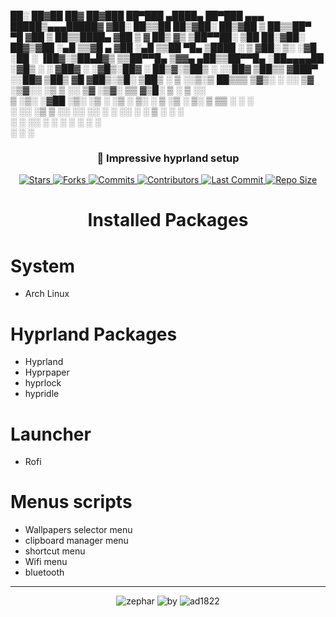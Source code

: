  ██░ ██▓██   ██▓ ██▓███   ██▀███   ▄████▄   ██▀███   ▄▄▄        █████▒▄▄▄█████▓
▓██░ ██▒▒██  ██▒▓██░  ██▒▓██ ▒ ██▒▒██▀ ▀█  ▓██ ▒ ██▒▒████▄    ▓██   ▒ ▓  ██▒ ▓▒
▒██▀▀██░ ▒██ ██░▓██░ ██▓▒▓██ ░▄█ ▒▒▓█    ▄ ▓██ ░▄█ ▒▒██  ▀█▄  ▒████ ░ ▒ ▓██░ ▒░
░▓█ ░██  ░ ▐██▓░▒██▄█▓▒ ▒▒██▀▀█▄  ▒▓▓▄ ▄██▒▒██▀▀█▄  ░██▄▄▄▄██ ░▓█▒  ░ ░ ▓██▓ ░ 
░▓█▒░██▓ ░ ██▒▓░▒██▒ ░  ░░██▓ ▒██▒▒ ▓███▀ ░░██▓ ▒██▒ ▓█   ▓██▒░▒█░      ▒██▒ ░ 
 ▒ ░░▒░▒  ██▒▒▒ ▒▓▒░ ░  ░░ ▒▓ ░▒▓░░ ░▒ ▒  ░░ ▒▓ ░▒▓░ ▒▒   ▓▒█░ ▒ ░      ▒ ░░   
 ▒ ░▒░ ░▓██ ░▒░ ░▒ ░       ░▒ ░ ▒░  ░  ▒     ░▒ ░ ▒░  ▒   ▒▒ ░ ░          ░    
 ░  ░░ ░▒ ▒ ░░  ░░         ░░   ░ ░          ░░   ░   ░   ▒    ░ ░      ░      
 ░  ░  ░░ ░                 ░     ░ ░         ░           ░  ░                 
        ░ ░                       ░                                            
        
<h3 align="center">🍂 Impressive hyprland setup</h3>

<p align="center">
  <a href="https://github.com/zephardev/hyprcraft/stargazers">
    <img src="https://img.shields.io/github/stars/zephardev/hyprcraft?style=for-the-badge&label=Stars&labelColor=1e1e2e&color=cba6f7&logo=starship&logoColor=white" alt="Stars" />
  </a>
  <a href="https://github.com/zephardev/hyprcraft/network/members">
    <img src="https://img.shields.io/github/forks/zephardev/hyprcraft?style=for-the-badge&label=Forks&labelColor=1e1e2e&color=eba0ac&logo=matrix&logoColor=white" alt="Forks" />
  </a>
  <a href="https://github.com/zephardev/hyprcraft/commits">
    <img src="https://img.shields.io/github/commit-activity/y/zephardev/hyprcraft?style=for-the-badge&label=Commits&labelColor=1e1e2e&color=f5c2e7&logo=nixos&logoColor=white" alt="Commits" />
  </a>
  <a href="https://github.com/zephardev/hyprcraft/graphs/contributors">
    <img src="https://img.shields.io/github/contributors/zephardev/hyprcraft?style=for-the-badge&label=Contributors&labelColor=1e1e2e&color=f9e2af&logo=openstack&logoColor=white" alt="Contributors" />
  </a>
  <a href="https://github.com/zephardev/hyprcraft/commits/master">
    <img src="https://img.shields.io/github/last-commit/zephardev/hyprcraft?style=for-the-badge&label=Last%20Commit&labelColor=1e1e2e&color=eba0ac&logo=codeberg&logoColor=white" alt="Last Commit" />
  </a>
  <a href="https://github.com/zephardev/hyprcraft">
    <img src="https://img.shields.io/github/repo-size/zephardev/hyprcraft?style=for-the-badge&label=Repo%20Size&labelColor=1e1e2e&color=f5c2e7&logo=appwrite&logoColor=white" alt="Repo Size" />
  </a>
</p>

<h1 align="center">Installed Packages</h1>

# System 

- Arch Linux


# Hyprland Packages

- Hyprland
- Hyprpaper
- hyprlock
- hypridle

# Launcher 

- Rofi

# Menus scripts

- Wallpapers selector menu 
- clipboard manager menu
- shortcut menu
- Wifi menu
- bluetooth

---

<p align="center">
  <img src="https://img.shields.io/badge/zephar-1e1e2e?style=for-the-badge&labelColor=1e1e2e&color=cba6f7&logo=sublime-text&logoColor=white" alt="zephar" />
  <img src="https://img.shields.io/badge/by-1e1e2e?style=for-the-badge&labelColor=1e1e2e&color=94e2d5&logo=gitbook&logoColor=white" alt="by" />
  <img src="https://img.shields.io/badge/ad1822-1e1e2e?style=for-the-badge&labelColor=1e1e2e&color=eba0ac&logo=semantic-release&logoColor=white" alt="ad1822" />
</p>
